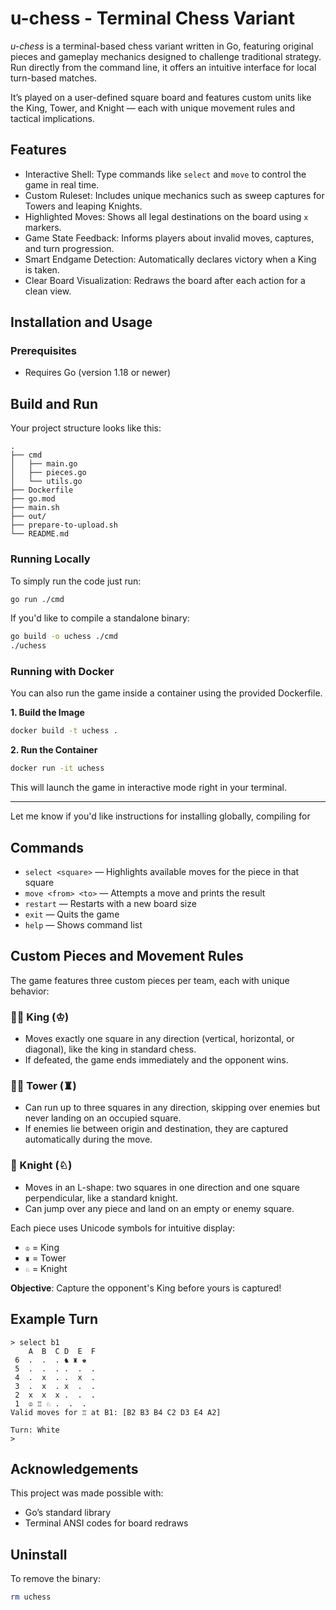 # u-chess - Terminal Chess Variant

_u-chess_ is a terminal-based chess variant written in Go, featuring original pieces and gameplay mechanics designed to challenge traditional strategy. Run directly from the command line, it offers an intuitive interface for local turn-based matches.

It’s played on a user-defined square board and features custom units like the King, Tower, and Knight — each with unique movement rules and tactical implications.

## Features

- Interactive Shell: Type commands like `select` and `move` to control the game in real time.
- Custom Ruleset: Includes unique mechanics such as sweep captures for Towers and leaping Knights.
- Highlighted Moves: Shows all legal destinations on the board using `x` markers.
- Game State Feedback: Informs players about invalid moves, captures, and turn progression.
- Smart Endgame Detection: Automatically declares victory when a King is taken.
- Clear Board Visualization: Redraws the board after each action for a clean view.

## Installation and Usage

### Prerequisites

- Requires Go (version 1.18 or newer)

## Build and Run

Your project structure looks like this:

```
.
├── cmd
│   ├── main.go
│   ├── pieces.go
│   └── utils.go
├── Dockerfile
├── go.mod
├── main.sh
├── out/
├── prepare-to-upload.sh
└── README.md
```

### Running Locally

To simply run the code just run:

```bash
go run ./cmd
```

If you'd like to compile a standalone binary:

```bash
go build -o uchess ./cmd
./uchess
```

### Running with Docker

You can also run the game inside a container using the provided Dockerfile.

**1. Build the Image**

```bash
docker build -t uchess .
```

**2. Run the Container**

```bash
docker run -it uchess
```

This will launch the game in interactive mode right in your terminal.

---

Let me know if you'd like instructions for installing globally, compiling for 

## Commands

- `select <square>` — Highlights available moves for the piece in that square
- `move <from> <to>` — Attempts a move and prints the result
- `restart` — Restarts with a new board size
- `exit` — Quits the game
- `help` — Shows command list

## Custom Pieces and Movement Rules

The game features three custom pieces per team, each with unique behavior:

### 🧑‍💼 King (♔)

- Moves exactly one square in any direction (vertical, horizontal, or diagonal), like the king in standard chess.
- If defeated, the game ends immediately and the opponent wins.

### 👩‍💻 Tower (♜)

- Can run up to three squares in any direction, skipping over enemies but never landing on an occupied square.
- If enemies lie between origin and destination, they are captured automatically during the move.

### 🎨 Knight (♘)

- Moves in an L-shape: two squares in one direction and one square perpendicular, like a standard knight.
- Can jump over any piece and land on an empty or enemy square.

Each piece uses Unicode symbols for intuitive display:

- `♔` = King  
- `♜` = Tower  
- `♘` = Knight

**Objective**: Capture the opponent's King before yours is captured!



## Example Turn

```
> select b1
    A  B  C D  E  F
 6  .  .  . ♞ ♜ ♚
 5  .  .  . .  .  .
 4  .  x  . .  x  .
 3  .  x  . x  .  .
 2  x  x  x .  .  .
 1  ♔ ♖ ♘ .  .  .
Valid moves for ♖ at B1: [B2 B3 B4 C2 D3 E4 A2]

Turn: White
> 
```

## Acknowledgements

This project was made possible with:

- Go’s standard library
- Terminal ANSI codes for board redraws

## Uninstall

To remove the binary:

```bash
rm uchess
```

